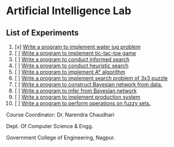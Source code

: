 # Artificial Intelligence Lab

## List of Experiments

1. [x] [Write a program to implement water jug problem](./P1_WaterJugProblem/)
2. [ ] [Write a program to implement tic-tac-toe game](./P2_TicTacToe/)
3. [ ] [Write a program to conduct informed search](./P3_InformedSearch/)
4. [ ] [Write a program to conduct heuristic search](./P4_HeuristicSearch/)
5. [ ] [Write a program to implement A* algorithm](./P5_AStarAlgorithm/)
6. [ ] [Write a program to implement search problem of 3x3 puzzle](./P6_Search3x3Puzzle/)
7. [ ] [Write a program to construct Bayesian network from data.](./P7_BayesianNetwork/)
8. [ ] [Write a program to infer from Bayesian network](./P8_InferBayesianNetwork/)
9. [ ] [Write a program to implement production system](./P9_ProductionSystem/)
10. [ ] [Write a program to perform operations on fuzzy sets.](./P10_FuzzySets/)

Course Coordinator: Dr. Narendra Chaudhari

Dept. Of Computer Science & Engg.

Government College of Engineering, Nagpur.
